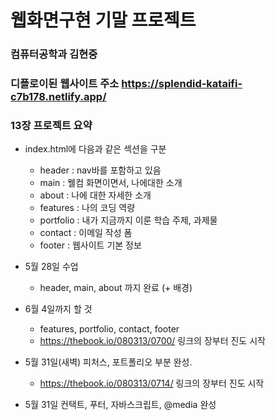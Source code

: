 # 웹화면구현 기말 프로젝트

### 컴퓨터공학과 김현중

### 디플로이된 웹사이트 주소 https://splendid-kataifi-c7b178.netlify.app/

### 13장 프로젝트 요약

- index.html에 다음과 같은 섹션을 구분
    - header : nav바를 포함하고 있음
    - main : 웰컴 화면이면서, 나에대한 소개
    - about : 나에 대한 자세한 소개
    - features : 나의 코딩 역량
    - portfolio : 내가 지금까지 이룬 학습 주제, 과제물
    - contact : 이메일 작성 폼
    - footer : 웹사이트 기본 정보

- 5월 28일 수업
    - header, main, about 까지 완료 (+ 배경)

- 6월 4일까지 할 것
    - features, portfolio, contact, footer
    - https://thebook.io/080313/0700/ 링크의 장부터 진도 시작

- 5월 31일(새벽) 피처스, 포트폴리오 부분 완성.
    - https://thebook.io/080313/0714/ 링크의 장부터 진도 시작

- 5월 31일 컨택트, 푸터, 자바스크립트, @media 완성